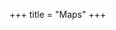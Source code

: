 +++
title = "Maps"
+++


<div id="map" class="map"></div>
<script>
window.addEventListener('load', function() {
    let tileserver = "https://tiles.morris-frank.dev/file/osm-tiles/";
    let layers = {
        "Topology": L.tileLayer(tileserver + 'topo/{z}/{x}/{y}.png',{maxZoom:16}),
        "Alpine club": L.tileLayer(tileserver + 'avk/{z}/{x}/{y}.png',{maxZoom:16})
    };
    let map = L.map('map', {
        center: [47.05, 12.2],
        zoom: 11,
        layers: [layers["Topology"],]
    });
    L.control.layers(layers,null,{collapsed:false}).addTo(map);
    var gpx = 'https://morris-frank.dev/abenteurer_hikr.gpx';
    new L.GPX(gpx, {async: true}).on('loaded', function(e) {
        map.fitBounds(e.target.getBounds());
    }).addTo(map);
  }, false);
</script>